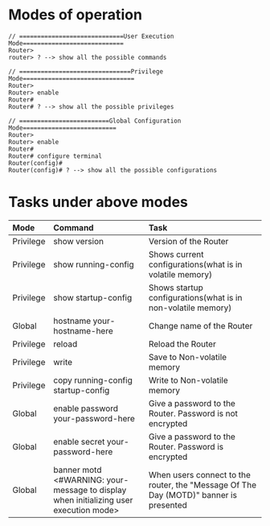 # Modes of operation


```
// =============================User Execution Mode============================
Router>
router> ? --> show all the possible commands

// ===============================Privilege Mode===============================
Router>
Router> enable
Router#
Router# ? --> show all the possible privileges

// =========================Global Configuration Mode==========================
Router>
Router> enable
Router#
Router# configure terminal
Router(config)#
Router(config)# ? --> show all the possible configurations

```
# Tasks under above modes

|Mode|Command|Task|
|:---|:---|:---|
|Privilege|show version| Version of the Router|
|Privilege|show running-config|Shows current configurations(what is in volatile memory)|
|Privilege|show startup-config|Shows startup configurations(what is in non-volatile memory)|
|Global|hostname your-hostname-here| Change name of the Router|
|Privilege|reload| Reload the Router|
|Privilege|write|Save to Non-volatile memory|
|Privilege|copy running-config startup-config| Write to Non-volatile memory|
|Global|enable password your-password-here| Give a password to the Router. Password is not encrypted |
|Global|enable secret your-password-here| Give a password to the Router. Password is encrypted |
|Global|banner motd <#WARNING: your-message to display when initializing user execution mode>|When users connect to the router, the "Message Of The Day (MOTD)" banner is presented|
